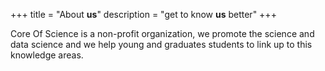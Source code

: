 +++
title = "About **us**"
description = "get to know **us** better"
+++

Core Of Science is a non-profit organization, we promote the science and data
science and we help young and graduates students to link up to this knowledge
areas.
